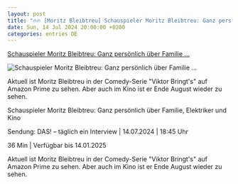 ```yaml
---
layout: post
title: "🔥🔥 [Moritz Bleibtreu] Schauspieler Moritz Bleibtreu: Ganz persönlich über Familie ..."
date: Sun, 14 Jul 2024 20:00:00 +0200
categories: entries DE
---
```

[Schauspieler Moritz Bleibtreu: Ganz persönlich über Familie ...](https://www.ndr.de/fernsehen/sendungen/das/Schauspieler-Moritz-Bleibtreu-und-sein-Verhaeltnis-,audio1675000.html)

![Schauspieler Moritz Bleibtreu: Ganz persönlich über Familie ...](https://www.ndr.de/fernsehen/screenshot1780784_v-contentxl.jpg)

Aktuell ist Moritz Bleibtreu in der Comedy-Serie "Viktor Bringt's" auf Amazon Prime zu sehen. Aber auch im Kino ist er Ende August wieder zu sehen.

Schauspieler Moritz Bleibtreu: Ganz persönlich über Familie, Elektriker und Kino

Sendung: DAS! – täglich ein Interview | 14.07.2024 | 18:45 Uhr

36 Min | Verfügbar bis 14.01.2025

Aktuell ist Moritz Bleibtreu in der Comedy-Serie "Viktor Bringt's" auf Amazon Prime zu sehen. Aber auch im Kino ist er Ende August wieder zu sehen.

